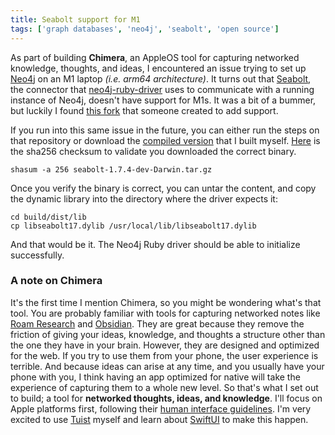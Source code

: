 ```yaml
---
title: Seabolt support for M1
tags: ['graph databases', 'neo4j', 'seabolt', 'open source']
---
```


As part of building **Chimera**,
an AppleOS tool for capturing networked knowledge, thoughts, and ideas,
I encountered an issue trying to set up [Neo4j](https://neo4j.com/developer/ruby/) on an M1 laptop _(i.e. arm64 architecture)_.
It turns out that [Seabolt](https://github.com/neo4j-drivers/seabolt),
the connector that [neo4j-ruby-driver](https://github.com/neo4jrb/neo4j-ruby-driver) uses to communicate with a running instance of Neo4j,
doesn't have support for M1s.
It was a bit of a bummer,
but luckily I found [this fork](https://github.com/teomores/seabolt-M1) that someone created to add support.

If you run into this same issue in the future,
you can either run the steps on that repository or download the [compiled version](/assets/tools/seabolt/seabolt-1.7.4-dev-Darwin.tar.gz) that I built myself.
[Here](seabolt-1.7.4-dev-Darwin.tar.gz.sha256) is the sha256 checksum to validate you downloaded the correct binary.

```language-bash
shasum -a 256 seabolt-1.7.4-dev-Darwin.tar.gz
```

Once you verify the binary is correct,
you can untar the content,
and copy the dynamic library into the directory where the driver expects it:

```language-bash
cd build/dist/lib
cp libseabolt17.dylib /usr/local/lib/libseabolt17.dylib
```

And that would be it.
The Neo4j Ruby driver should be able to initialize successfully.

### A note on Chimera

It's the first time I mention Chimera,
so you might be wondering what's that tool.
You are probably familiar with tools for capturing networked notes like [Roam Research](https://roamresearch.com/) and [Obsidian](https://obsidian.md/).
They are great because they remove the friction of giving your ideas, knowledge, and thoughts a structure other than the one they have in your brain.
However,
they are designed and optimized for the web.
If you try to use them from your phone,
the user experience is terrible.
And because ideas can arise at any time,
and you usually have your phone with you,
I think having an app optimized for native will take the experience of capturing them to a whole new level.
So that's what I set out to build;
a tool for **networked thoughts, ideas, and knowledge**.
I'll focus on Apple platforms first,
following their [human interface guidelines](https://developer.apple.com/design/human-interface-guidelines/).
I'm very excited to use [Tuist](https://tuist.io) myself and learn about [SwiftUI](https://developer.apple.com/xcode/swiftui/) to make this happen.
